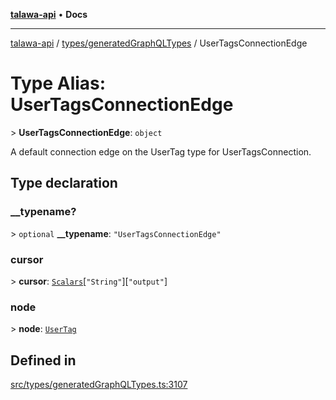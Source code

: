 [**talawa-api**](../../../README.md) • **Docs**

***

[talawa-api](../../../modules.md) / [types/generatedGraphQLTypes](../README.md) / UserTagsConnectionEdge

# Type Alias: UserTagsConnectionEdge

\> **UserTagsConnectionEdge**: `object`

A default connection edge on the UserTag type for UserTagsConnection.

## Type declaration

### \_\_typename?

\> `optional` **\_\_typename**: `"UserTagsConnectionEdge"`

### cursor

\> **cursor**: [`Scalars`](Scalars.md)\[`"String"`\]\[`"output"`\]

### node

\> **node**: [`UserTag`](UserTag.md)

## Defined in

[src/types/generatedGraphQLTypes.ts:3107](https://github.com/PalisadoesFoundation/talawa-api/blob/5e38dbf44e47f2fc703410fad29ab5c8f7f26c77/src/types/generatedGraphQLTypes.ts#L3107)
